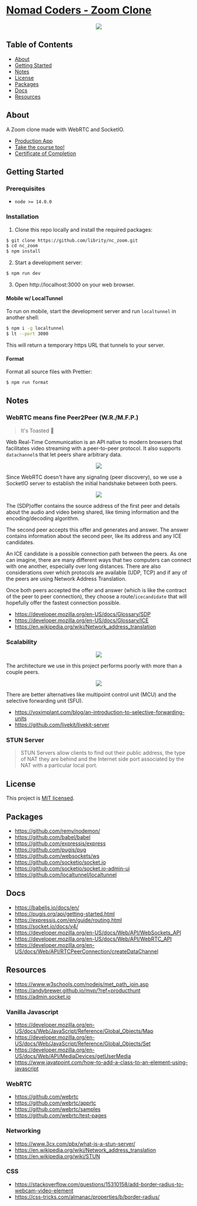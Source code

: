 # [Nomad Coders - Zoom Clone]()

<p align="center">
  <img src=".github/demo.png">
</p>

## Table of Contents

- [About](#about)
- [Getting Started](#getting_started)
- [Notes](#notes)
- [License](#license)
- [Packages](#packages)
- [Docs](#docs)
- [Resources](#resources)

## About <a name = "about"></a>

A Zoom clone made with WebRTC and SocketIO.

- [Production App](https://zoomclone1776.herokuapp.com/)
- [Take the course too!](https://nomadcoders.co/noom)
- [Certificate of Completion](https://nomadcoders.co/certs/181c4ba0-2592-4cbb-bc3e-971d700210ef)

## Getting Started <a name = "getting_started"></a>

### Prerequisites

- `node >= 14.0.0`

### Installation

1. Clone this repo locally and install the required packages:

```bash
$ git clone https://github.com/librity/nc_zoom.git
$ cd nc_zoom
$ npm install
```

2. Start a development server:

```bash
$ npm run dev
```

3. Open http://localhost:3000 on your web browser.

#### Mobile w/ LocalTunnel

To run on mobile, start the development server
and run `localtunnel` in another shell:

```bash
$ npm i -g localtunnel
$ lt --port 3000
```

This will return a temporary https URL that tunnels to your server.

#### Format

Format all source files with Prettier:

```bash
$ npm run format
```

## Notes <a name = "notes"></a>

### WebRTC means fine Peer2Peer (W.R./M.F.P.)

> It's Toasted 🚬

Web Real-Time Communication is an API native to modern browsers
that facilitates video streaming with a peer-to-peer protocol.
It also supports `datachannel`s that let peers share arbitrary data.

<p align="center">
  <img src=".github/webrtc_diagram.png">
</p>

Since WebRTC doesn't have any signaling (peer discovery),
so we use a SocketIO server to establish the initial
handshake between both peers.

<p align="center">
  <img src=".github/webrtc_details.png">
</p>

The (SDP)offer contains the source address of the first peer
and details about the audio and video being shared,
like timing information and the encoding/decoding algorithm.

The second peer accepts this offer
and generates and answer.
The answer contains information about the second peer,
like its address and any ICE candidates.

An ICE candidate is a possible connection path between the peers.
As one can imagine, there are many different ways that two computers
can connect with one another, especially over long distances.
There are also considerations over which protocols are available (UDP, TCP)
and if any of the peers are using Network Address Translation.

Once both peers accepted the offer and answer
(which is like the contract of the peer to peer connection),
they choose a route/`icecandidate` that will hopefully offer
the fastest connection possible.

- https://developer.mozilla.org/en-US/docs/Glossary/SDP
- https://developer.mozilla.org/en-US/docs/Glossary/ICE
- https://en.wikipedia.org/wiki/Network_address_translation

### Scalability

<p align="center">
  <img src=".github/webrtc_mesh.jpg">
</p>

The architecture we use in this project performs
poorly with more than a couple peers.

<p align="center">
  <img src=".github/webrtc_sfu.webp">
</p>

There are better alternatives like multipoint control unit (MCU)
and the selective forwarding unit (SFU).

- https://voximplant.com/blog/an-introduction-to-selective-forwarding-units
- https://github.com/livekit/livekit-server

### STUN Server

> STUN Servers allow clients to find out their public address,
> the type of NAT they are behind
> and the Internet side port associated
> by the NAT with a particular local port.

## License <a name = "license"></a>

This project is [MIT licensed](LICENSE).

## Packages <a name = "packages"></a>

- https://github.com/remy/nodemon/
- https://github.com/babel/babel
- https://github.com/expressjs/express
- https://github.com/pugjs/pug
- https://github.com/websockets/ws
- https://github.com/socketio/socket.io
- https://github.com/socketio/socket.io-admin-ui
- https://github.com/localtunnel/localtunnel

## Docs <a name = "docs"></a>

- https://babeljs.io/docs/en/
- https://pugjs.org/api/getting-started.html
- https://expressjs.com/en/guide/routing.html
- https://socket.io/docs/v4/
- https://developer.mozilla.org/en-US/docs/Web/API/WebSockets_API
- https://developer.mozilla.org/en-US/docs/Web/API/WebRTC_API
- https://developer.mozilla.org/en-US/docs/Web/API/RTCPeerConnection/createDataChannel

## Resources <a name = "resources"></a>

- https://www.w3schools.com/nodejs/met_path_join.asp
- https://andybrewer.github.io/mvp/?ref=producthunt
- https://admin.socket.io

### Vanilla Javascript

- https://developer.mozilla.org/en-US/docs/Web/JavaScript/Reference/Global_Objects/Map
- https://developer.mozilla.org/en-US/docs/Web/JavaScript/Reference/Global_Objects/Set
- https://developer.mozilla.org/en-US/docs/Web/API/MediaDevices/getUserMedia
- https://www.javatpoint.com/how-to-add-a-class-to-an-element-using-javascript

### WebRTC

- https://github.com/webrtc
- https://github.com/webrtc/apprtc
- https://github.com/webrtc/samples
- https://github.com/webrtc/test-pages

### Networking

- https://www.3cx.com/pbx/what-is-a-stun-server/
- https://en.wikipedia.org/wiki/Network_address_translation
- https://en.wikipedia.org/wiki/STUN

### CSS

- https://stackoverflow.com/questions/15310158/add-border-radius-to-webcam-video-element
- https://css-tricks.com/almanac/properties/b/border-radius/
